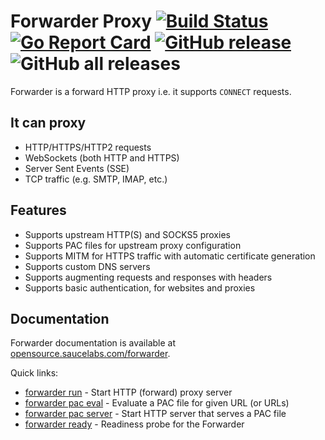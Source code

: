 # Forwarder Proxy [![Build Status](https://github.com/saucelabs/forwarder/actions/workflows/go.yml/badge.svg)](https://github.com/saucelabs/forwarder/actions/workflows/go.yml) [![Go Report Card](https://goreportcard.com/badge/github.com/saucelabs/forwarder)](https://goreportcard.com/report/github.com/saucelabs/forwarder) [![GitHub release](https://img.shields.io/github/release/saucelabs/forwarder.svg)](https://github.com/saucelabs/forwarder/releases) ![GitHub all releases](https://img.shields.io/github/downloads/saucelabs/forwarder/total)

Forwarder is a forward HTTP proxy i.e. it supports `CONNECT` requests.

## It can proxy

* HTTP/HTTPS/HTTP2 requests
* WebSockets (both HTTP and HTTPS)
* Server Sent Events (SSE)
* TCP traffic (e.g. SMTP, IMAP, etc.)

## Features

* Supports upstream HTTP(S) and SOCKS5 proxies
* Supports PAC files for upstream proxy configuration
* Supports MITM for HTTPS traffic with automatic certificate generation
* Supports custom DNS servers
* Supports augmenting requests and responses with headers
* Supports basic authentication, for websites and proxies

## Documentation

Forwarder documentation is available at [opensource.saucelabs.com/forwarder](https://opensource.saucelabs.com/forwarder).

Quick links:

- [forwarder run](https://opensource.saucelabs.com/forwarder/cli/forwarder_run) - Start HTTP (forward) proxy server
- [forwarder pac eval](https://opensource.saucelabs.com/forwarder/cli/forwarder_pac_eval) - Evaluate a PAC file for given URL (or URLs)
- [forwarder pac server](https://opensource.saucelabs.com/forwarder/cli/forwarder_pac_server) - Start HTTP server that serves a PAC file
- [forwarder ready](https://opensource.saucelabs.com/forwarder/cli/forwarder_ready) - Readiness probe for the Forwarder
